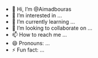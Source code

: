 - 👋 Hi, I’m @Aimadbouras
- 👀 I’m interested in ...
- 🌱 I’m currently learning ...
- 💞️ I’m looking to collaborate on ...
- 📫 How to reach me ...
- 😄 Pronouns: ...
- ⚡ Fun fact: ...

<!---
Aimadbouras/Aimadbouras is a ✨ special ✨ repository because its `README.md` (this file) appears on your GitHub profile.
You can click the Preview link to take a look at your changes.
--->
